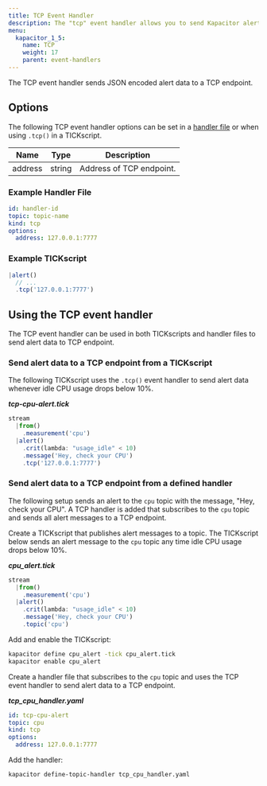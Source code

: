 ```yaml
---
title: TCP Event Handler
description: The "tcp" event handler allows you to send Kapacitor alert data to a TCP endpoint. This doc includes options and usage examples.
menu:
  kapacitor_1_5:
    name: TCP
    weight: 17
    parent: event-handlers
---
```


The TCP event handler sends JSON encoded alert data to a TCP endpoint.

## Options
The following TCP event handler options can be set in a [handler file](/kapacitor/v1.5/event_handlers/#handler-file) or when using `.tcp()` in a TICKscript.

| Name    | Type   | Description              |
| ----    | ----   | -----------              |
| address | string | Address of TCP endpoint. |

### Example Handler File
```yaml
id: handler-id
topic: topic-name
kind: tcp
options:
  address: 127.0.0.1:7777
```

### Example TICKscript
```js
|alert()
  // ...
  .tcp('127.0.0.1:7777')
```

## Using the TCP event handler
The TCP event handler can be used in both TICKscripts and handler files to send alert data to TCP endpoint.

### Send alert data to a TCP endpoint from a TICKscript
The following TICKscript uses the `.tcp()` event handler to send alert data whenever idle CPU usage drops below 10%.

_**tcp-cpu-alert.tick**_  
```js
stream
  |from()
    .measurement('cpu')
  |alert()
    .crit(lambda: "usage_idle" < 10)
    .message('Hey, check your CPU')
    .tcp('127.0.0.1:7777')
```

### Send alert data to a TCP endpoint from a defined handler
The following setup sends an alert to the `cpu` topic with the message, "Hey, check your CPU". A TCP handler is added that subscribes to the `cpu` topic and sends all alert messages to a TCP endpoint.

Create a TICKscript that publishes alert messages to a topic.
The TICKscript below sends an alert message to the `cpu` topic any time idle CPU usage drops below 10%.

_**cpu\_alert.tick**_
```js
stream
  |from()
    .measurement('cpu')
  |alert()
    .crit(lambda: "usage_idle" < 10)
    .message('Hey, check your CPU')
    .topic('cpu')
```

Add and enable the TICKscript:

```bash
kapacitor define cpu_alert -tick cpu_alert.tick
kapacitor enable cpu_alert
```

Create a handler file that subscribes to the `cpu` topic and uses the TCP event handler to send alert data to a TCP endpoint.

_**tcp\_cpu\_handler.yaml**_
```yaml
id: tcp-cpu-alert
topic: cpu
kind: tcp
options:
  address: 127.0.0.1:7777
```

Add the handler:

```bash
kapacitor define-topic-handler tcp_cpu_handler.yaml
```
